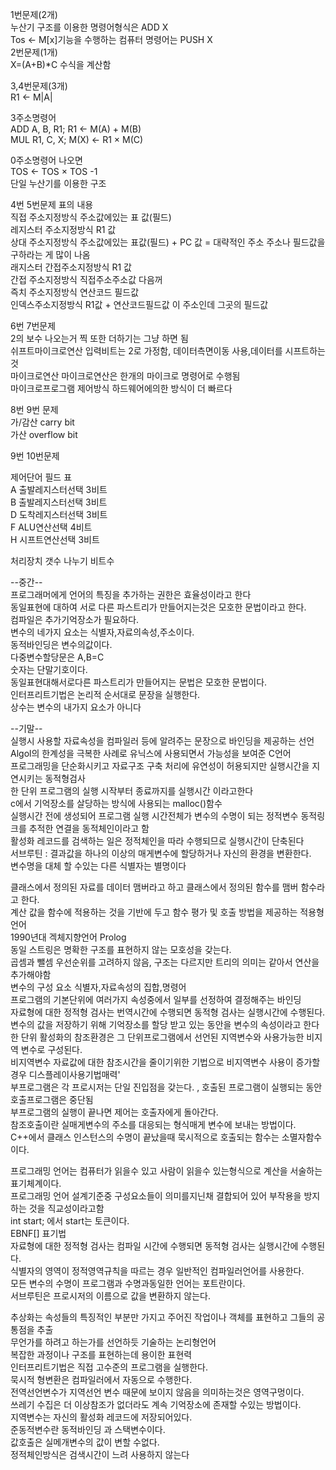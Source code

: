 
1번문제(2개)   
누산기 구조를 이용한 명령어형식은 ADD X  
Tos ← M[x]기능을 수행하는 컴퓨터 명령어는 PUSH X  
2번문제(1개)  
X=(A+B)*C 수식을 계산함   
  
  
3,4번문제(3개)  
R1 ← M|A|

3주소명령어   
ADD A, B, R1; R1 ← M(A) + M(B)  
MUL R1, C, X; M(X) ← R1 × M(C)  
  
0주소명령어 나오면  
TOS ← TOS × TOS -1  
단일 누산기를 이용한 구조  

4번 5번문제 표의 내용  
직접 주소지정방식                   주소값에있는 표 값(필드)   
레지스터 주소지정방식             R1 값  
상대 주소지정방식                   주소값에있는 표값(필드) + PC 값 = 대략적인 주소 주소나 필드값을 구하라는 게  많이 나옴  
래지스터 간접주소지정방식       R1 값  
간접 주소지정방식                   직접주소주소값 다음꺼  
즉치 주소지정방식                   연산코드 필드값  
인덱스주소지정방식                  R1값 + 연산코드필드값 이 주소인데 그곳의 필드값    


6번 7번문제  
2의 보수 나오는거 찍 또한 더하기는 그냥 하면 됨  
쉬프트마이크로연산 입력비트는 2로 가정함, 데이터측면이동 사용,데이터를 시프트하는것  
마이크로연산 마이크로연산은 한개의 마이크로 명령어로 수행됨  
마이크로프로그램 제어방식 하드웨어에의한 방식이 더 빠르다  

8번 9번 문제  
가/감산 carry bit  
가산 overflow bit  

9번 10번문제  

제어단어 필드 표  
A 출발레지스터선택 3비트  
B 출발레지스터선택 3비트  
D 도착레지스터선택 3비트  
F ALU연산선택       4비트  
H 시프트연산선택   3비트  
 
처리장치 갯수 나누기 비트수  
  
--중간--  
프로그래머에게 언어의 특징을 추가하는 권한은 효율성이라고 한다  
동일표현에 대하여 서로 다른 파스트리가 만들어지는것은 모호한 문법이라고 한다.  
컴파일은 추가기억장소가 필요하다.  
변수의 네가지 요소는 식별자,자료의속성,주소이다.  
동적바인딩은 변수의값이다.  
다중변수할당문은 A,B=C  
숫자는 단말기호이다.  
동일표현대해서로다른 파스트리가 만들어지는 문법은 모호한 문법이다.  
인터프리트기법은 논리적 순서대로 문장을 실행한다.  
상수는 변수의 내가지 요소가 아니다  
  
--기말--  
실행시 사용할 자료속성을 컴파일러 등에 알려주는 문장으로 바인딩을 제공하는  선언  
Algol의 한계성을 극복한 사례로 유닉스에 사용되면서 가능성을 보여준 C언어  
프로그래밍을 단순화시키고 자료구조 구축 처리에 유연성이 허용되지만 실행시간을 지연시키는 동적형검사  
한 단위 프로그램의 실행 시작부터 종료까지를 실행시간 이라고한다  
c에서 기억장소를 살당하는 방식에 사용되는 malloc()함수  
실행시간 전에 생성되어 프로그램 실행 시간전체가 변수의 수명이 되는 정적변수 
동적링크를 추적한 연결을 동적체인이라고 함  
활성화 레코드를 검색하는 일은 정적체인을 따라 수행되므로 실행시간이 단축된다  
서브루틴 :  결과값을 하나의 이상의 매게변수에 할당하거나 자신의 환경을 변환한다.  
변수명을 대체 할 수있는 다른 식별자는 별명이다  
    
클래스에서 정의된 자료를 데이터 맴버라고 하고 클래스에서 정의된 함수를 맴버 함수라고 한다.  
계산 값을 함수에 적용하는 것을 기반에 두고 함수 평가 및 호출 방법을 제공하는 적용형언어  
1990년대 겍체지향언어 Prolog  
동일 스트링은 명확한 구조를 표현하지 않는 모호성을 갖는다.  
 곱셈과 뺄셈 우선순위를 고려하지 않음, 구조는 다르지만 트리의 의미는 같아서 연산을 추가해야함  
변수의 구성 요소 식별자,자료속성의 집합,명령어  
프로그램의 기본단위에 여러가지 속성중에서 일부를 선정하여 결정해주는 바인딩  
자료형에 대한 정적형 검사는 번역시간에 수행되면 동적형 검사는 실행시간에 수행된다.  
변수의 값을 저장하기 위해 기억장소를 할당 받고 있는 동안을 변수의 속성이라고 한다  
한 단위 활성화의 참조환경은 그 단위프로그램에서 선언된 지역변수와 사용가능한 비지역 변수로 구성된다.  
비지역변수 자료값에 대한 참조시간을 줄이기위한 기법으로 비지역변수 사용이 증가할경우 디스플레이사용기법매력'  
부프로그램은 각 프로시저는 단일 진입점을 갖는다. , 호출된 프로그램이 실행되는 동안 호출프로그램은 중단됨  
부프로그램의 실행이 끝나면 제어는 호출자에게 돌아간다.  
참조호출이란 실매게변수의 주소를 대응되는 형식매게 변수에 보내는 방법이다.  
C++에서 클래스 인스턴스의 수명이 끝났을때 묵시적으로 호출되는 함수는 소멸자함수이다.  
  
  
프로그래밍 언어는 컴퓨터가 읽을수 있고 사람이 읽을수 있는형식으로 계산을 서술하는 표기체계이다.  
프로그래밍 언어 설계기준중 구성요소들이 의미를지닌채 결합되어 있어 부작용을 방지하는 것을 직교성이라고함  
int start; 에서  start는 토큰이다.  
EBNF[] 표기법  
자료형에 대한 정적형 검사는 컴파일 시간에 수행되면 동적형 검사는 실행시간에 수행된다.  
식별자의 영역이 정적영역규칙을 따르는 경우 일반적인 컴파일러언어를 사용한다.  
모든 변수의 수명이 프로그램과 수명과동일한 언어는 포트란이다.  
서브루틴은 프로시저의 이름으로 값을 변환하지 않는다.  
  
  
추상화는 속성들의 특징적인 부분만 가지고 주어진 작업이나 객체를 표현하고 그들의 공통점을 추출  
무언가를 하려고 하는가를 선언하듯 기술하는 논리형언어  
복잡한 과정이나 구조를 표현하는데 용이한 표현력  
인터프리트기법은 직접 고수준의 프로그램을 실행한다.  
묵시적 형변환은 컴파일러에서 자동으로 수행한다.   
전역선언변수가 지역선언 변수 때문에 보이지 않음을 의미하는것은 영역구멍이다.  
쓰레기 수집은 더 이상참조가 없더라도 계속 기억장소에 존재할 수있는 방법이다.  
지역변수는 자신의 활성화 레코드에 저장되어있다.  
준동적변수란 동적바인딩 과 스택변수이다.  
값호출은 실메개변수의 값이 변할 수없다.  
정적체인방식은 검색시간이 느려 사용하지 않는다  
